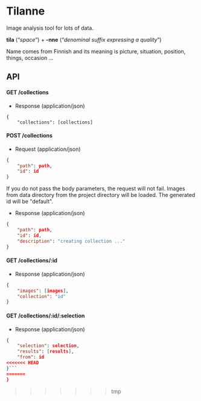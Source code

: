 # Tilanne

Image analysis tool for lots of data.



**tila** (“*space*”) +‎ **-nne** (“*denominal suffix expressing a quality*”)

Name comes from Finnish and its meaning is  picture, situation, position, things, occasion ...

## API

#### GET /collections
- Response (application/json)
```
{
    "collections": [collections]
 ```   

  
#### POST /collections
- Request (application/json)
```json
{
	"path": path,
	"id": id
}
```
If you do not pass the body parameters, the request will not fail. Images from data directory from the project directory will be loaded. The generated id will be "default".

- Response (application/json)
```json
{
    "path": path,
    "id": id,
    "description": "creating collection ..."
}
```

  
#### GET /collections/:id
- Response (application/json)
```json
{
    "images": [images],
    "collection": "id"
}
```

#### GET /collections/:id/:selection
- Response (application/json)
```json
{
    "selection": selection,
    "results": [results],
    "from": id
<<<<<<< HEAD
}```
=======
}
```
>>>>>>> tmp









